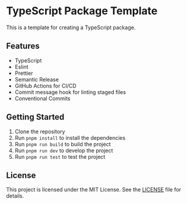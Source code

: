 # TypeScript Package Template

This is a template for creating a TypeScript package.

## Features

- TypeScript
- Eslint
- Prettier
- Semantic Release
- GitHub Actions for CI/CD
- Commit message hook for linting staged files
- Conventional Commits

## Getting Started

1. Clone the repository
2. Run `pnpm install` to install the dependencies
3. Run `pnpm run build` to build the project
4. Run `pnpm run dev` to develop the project
5. Run `pnpm run test` to test the project

## License

This project is licensed under the MIT License. See the [LICENSE](LICENSE) file for details.

